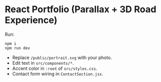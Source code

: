 # React Portfolio (Parallax + 3D Road Experience)
Run:
```
npm i
npm run dev
```
- Replace `/public/portrait.svg` with your photo.
- Edit text in `src/components/*`.
- Accent color in `:root` of `src/styles.css`.
- Contact form wiring in `ContactSection.jsx`.
